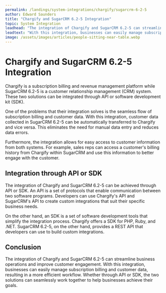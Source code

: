 ```yaml
---
permalink: /landings/system-integrations/chargify/sugarcrm-6-2-5
author: Edward Saunders
title: "Chargify and SugarCRM 6.2-5 Integration"
topic: System Integration
leadhead: "The integration of Chargify and SugarCRM 6.2-5 can streamline business operations and improve customer engagement"
leadtext: "With this integration, businesses can easily manage subscription billing and customer data, resulting in a more efficient workflow. Whether through API or SDK, the two solutions can seamlessly work together to help businesses achieve their goals."
image: /assets/images/articles/people-sitting-near-table.webp
---
```

<div class="arttext">	<h1>Chargify and SugarCRM 6.2-5 Integration</h1>
	<p>Chargify is a subscription billing and revenue management platform while SugarCRM 6.2-5 is a customer relationship management (CRM) system. These two solutions can be integrated through API or software development kit (SDK).</p>
	<p>One of the problems that their integration solves is the seamless flow of subscription billing and customer data. With this integration, customer data collected in SugarCRM 6.2-5 can be automatically transferred to Chargify and vice versa. This eliminates the need for manual data entry and reduces data errors.</p>
	<p>Furthermore, the integration allows for easy access to customer information from both systems. For example, sales reps can access a customer's billing history from Chargify within SugarCRM and use this information to better engage with the customer.</p>
	<h2>Integration through API or SDK</h2>
	<p>The integration of Chargify and SugarCRM 6.2-5 can be achieved through API or SDK. An API is a set of protocols that enable communication between two software programs. Developers can use Chargify's API and SugarCRM's API to create custom integrations that suit their specific business needs.</p>
	<p>On the other hand, an SDK is a set of software development tools that simplify the integration process. Chargify offers a SDK for PHP, Ruby, and .NET. SugarCRM 6.2-5, on the other hand, provides a REST API that developers can use to build custom integrations.</p>
	<h2>Conclusion</h2>
	<p>The integration of Chargify and SugarCRM 6.2-5 can streamline business operations and improve customer engagement. With this integration, businesses can easily manage subscription billing and customer data, resulting in a more efficient workflow. Whether through API or SDK, the two solutions can seamlessly work together to help businesses achieve their goals.</p>
</div>
